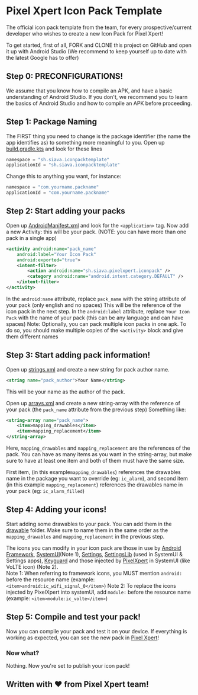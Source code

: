 

# Pixel Xpert Icon Pack Template

The official icon pack template from the team, for every prospective/current developer who wishes to create a new Icon Pack for Pixel Xpert!

To get started, first of all, FORK and CLONE this project on GitHub and open it up with Android Studio (We recommend to keep yourself up to date with the latest Google has to offer)

## Step 0: PRECONFIGURATIONS!

We assume that you know how to compile an APK, and have a basic understanding of Android Studio. If you don't, we recommend you to learn the basics of Android Studio and how to compile an APK before proceeding.

## Step 1: Package Naming
The FIRST thing you need to change is the package identifier (the name the app identifies as) to something more meaningful to you. Open up [build.gradle.kts](app/build.gradle.kts) and look for these lines
```kt
namespace = "sh.siava.iconpacktemplate"
applicationId = "sh.siava.iconpacktemplate"
```
Change this to anything you want, for instance:
```kt
namespace = "com.yourname.packname"
applicationId = "com.yourname.packname"
```

## Step 2: Start adding your packs
Open up [AndroidManifest.xml](app/src/main/AndroidManifest.xml) and look for the `<application>` tag.
Now add a new Activity: this will be your pack. (NOTE: you can have more than one pack in a single app)
```xml
<activity android:name="pack_name"
    android:label="Your Icon Pack"
    android:exported="true">
    <intent-filter>
        <action android:name="sh.siava.pixelxpert.iconpack" />
        <category android:name="android.intent.category.DEFAULT" />
    </intent-filter>
</activity>
```

In the `android:name` attribute, replace `pack_name` with the string attribute of your pack (only english and no spaces) This will be the reference of the icon pack in the next step.
In the `android:label` attribute, replace `Your Icon Pack` with the name of your pack (this can be any language and can have spaces)
Note: Optionally, you can pack multiple icon packs in one apk. To do so, you should make multiple copies of the `<activity>` block and give them different names

## Step 3: Start adding pack information!

Open up [strings.xml](app/src/main/res/values/strings.xml) and create a new string for pack author name.
```xml
<string name="pack_author">Your Name</string>
```
This will be your name as the author of the pack.

Open up [arrays.xml](app/src/main/res/values/arrays.xml) and create a new string-array with the reference of your pack (the `pack_name` attribute from the previous step)
Something like:

```xml
<string-array name="pack_name">
    <item>mapping_drawables</item>
    <item>mapping_replacement</item>
</string-array>
```

Here, `mapping_drawables` and `mapping_replacement` are the references of the pack. You can have as many items as you want in the string-array, but make sure to have at least one item and both of them must have the same size.

First item, (in this example`mapping_drawables`) references the drawables name in the package you want to override (eg: `ic_alarm`), and second item (in this example `mapping_replacement`) references the drawables name in your pack (eg: `ic_alarm_filled`)

## Step 4: Adding your icons!

Start adding some drawables to your pack. You can add them in the [drawable](app/src/main/res/drawable) folder. Make sure to name them in the same order as the `mapping_drawables` and `mapping_replacement` in the previous step.

The icons you can modify in your icon pack are those in use by [Android Framework](https://cs.android.com/android/platform/superproject/main/+/main:frameworks/base/core/res/res/drawable/), [SystemUI](https://cs.android.com/android/platform/superproject/main/+/main:frameworks/base/packages/SystemUI/res/drawable/)(Note 1), [Settings](https://cs.android.com/android/platform/superproject/main/+/main:packages/apps/Settings/res/drawable/), [SettingsLib](https://cs.android.com/android/platform/superproject/main/+/main:frameworks/base/packages/SettingsLib/res/drawable/) (used in SystemUI & Settings apps), [Keyguard](https://cs.android.com/android/platform/superproject/main/+/main:frameworks/base/packages/SystemUI/res-keyguard/drawable/) and those injected by [PixelXpert](https://github.com/siavash79/PixelXpert/tree/canary/app/src/main/res/drawable) in SystemUI (like VoLTE icon) (Note 2).  
Note 1: When referring to framework icons, you MUST mention `android:` before the resource name (example: `<item>android:ic_wifi_signal_0</item>`)
Note 2: To replace the icons injected by PixelXpert into systemUI, add `module:` before the resource name (example: `<item>module:ic_volte</item>`)


## Step 5: Compile and test your pack!

Now you can compile your pack and test it on your device. If everything is working as expected, you can see the new pack in [Pixel Xpert](https://github.com/siavash79/PixelXpert)!

### Now what?
Nothing. Now you're set to publish your icon pack!

## Written with ❤ from Pixel Xpert team!
